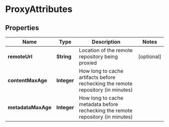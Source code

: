# ProxyAttributes

## Properties
Name | Type | Description | Notes
------------ | ------------- | ------------- | -------------
**remoteUrl** | **String** | Location of the remote repository being proxied |  [optional]
**contentMaxAge** | **Integer** | How long to cache artifacts before rechecking the remote repository (in minutes) | 
**metadataMaxAge** | **Integer** | How long to cache metadata before rechecking the remote repository (in minutes) | 
